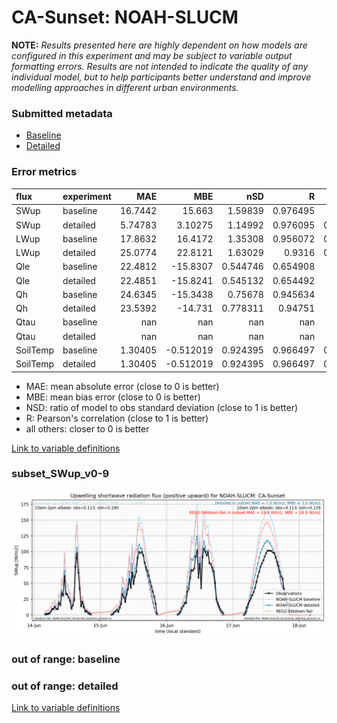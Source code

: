 # CA-Sunset: NOAH-SLUCM

**NOTE:** *Results presented here are highly dependent on how models are configured in this experiment and may be subject to variable output formatting errors. Results are not intended to indicate the quality of any individual model, but to help participants better understand and improve modelling approaches in different urban environments.*

### Submitted metadata

- [Baseline](NOAH-SLUCM_CA-Sunset_baseline_attrs.md)
- [Detailed](NOAH-SLUCM_CA-Sunset_detailed_attrs.md)

### Error metrics

| flux     | experiment   |       MAE |        MBE |        nSD |          R |        5th |      95th |      RMSE |      cRMSE |       AMBE |      1-nSD |         1-R |   nSkewness |   nKurtosis |     Overlap |
|:---------|:-------------|----------:|-----------:|-----------:|-----------:|-----------:|----------:|----------:|-----------:|-----------:|-----------:|------------:|------------:|------------:|------------:|
| SWup     | baseline     |  16.7442  |  15.663    |   1.59839  |   0.976495 |   0.64025  |  49.5929  |  24.2268  |   0.658187 |  15.663    |   0.598391 |   0.0235055 |   0.0179542 |   0.63811   |   0.16908   |
| SWup     | detailed     |   5.74783 |   3.10275  |   1.14992  |   0.976095 |   0.721201 |  11.072   |   8.40851 |   0.278304 |   3.10275  |   0.149921 |   0.0239049 |   0.0236386 |   0.670476  |   0.0931296 |
| LWup     | baseline     |  17.8632  |  16.4172   |   1.35308  |   0.956072 |   0.346191 |  52.4622  |  26.3974  |   0.493497 |  16.4172   |   0.353077 |   0.043928  |   0.239715  |   0.459045  |   0.113823  |
| LWup     | detailed     |  25.0774  |  22.8121   |   1.63029  |   0.9316   |   0.458862 |  91.3526  |  40.1089  |   0.787587 |  22.8121   |   0.630292 |   0.0684004 |   0.598146  |   1.47295   |   0.0979388 |
| Qle      | baseline     |  22.4812  | -15.8307   |   0.544746 |   0.654908 |   6.13092  |  51.3966  |  38.2372  |   0.763696 |  15.8307   |   0.455255 |   0.345092  |   0.179122  |   0.119115  |   0.307612  |
| Qle      | detailed     |  22.4851  | -15.8241   |   0.545132 |   0.654492 |   6.1302   |  51.3663  |  38.2444  |   0.763937 |  15.8241   |   0.454869 |   0.345508  |   0.179869  |   0.117859  |   0.307538  |
| Qh       | baseline     |  24.6345  | -15.3438   |   0.75678  |   0.945634 |   5.98449  |  69.115   |  41.8227  |   0.376087 |  15.3438   |   0.243223 |   0.0543656 |   0.0264547 |   0.174544  |   0.112757  |
| Qh       | detailed     |  23.5392  | -14.731    |   0.778311 |   0.94751  |   4.43712  |  64.1432  |  40.2168  |   0.361737 |  14.731    |   0.221692 |   0.0524904 |   0.0541137 |   0.243902  |   0.105387  |
| Qtau     | baseline     | nan       | nan        | nan        | nan        | nan        | nan       | nan       | nan        | nan        | nan        | nan         | nan         | nan         | nan         |
| Qtau     | detailed     | nan       | nan        | nan        | nan        | nan        | nan       | nan       | nan        | nan        | nan        | nan         | nan         | nan         | nan         |
| SoilTemp | baseline     |   1.30405 |  -0.512019 |   0.924395 |   0.966497 |   0.184082 |   1.55994 |   1.80331 |   0.260106 |   0.512019 |   0.075599 |   0.0335026 |   0.922926  |   0.0823069 |   0.0635502 |
| SoilTemp | detailed     |   1.30405 |  -0.512019 |   0.924395 |   0.966497 |   0.184082 |   1.55994 |   1.80331 |   0.260106 |   0.512019 |   0.075599 |   0.0335026 |   0.922926  |   0.0823069 |   0.0635502 |

 - MAE: mean absolute error (close to 0 is better)
 - MBE: mean bias error (close to 0 is better)
 - NSD: ratio of model to obs standard deviation (close to 1 is better)
 - R: Pearson's correlation (close to 1 is better)
 - all others: closer to 0 is better

[Link to variable definitions](../modelattrs/variable_definitions.md)

### <a name="subset_swup_v0-9"></a>subset_SWup_v0-9
[![NOAH-SLUCM_CA-Sunset_subset_SWup_v0-9.png](NOAH-SLUCM_CA-Sunset_subset_SWup_v0-9.png)](NOAH-SLUCM_CA-Sunset_subset_SWup_v0-9.png)

### out of range: baseline


### out of range: detailed



[Link to variable definitions](../modelattrs/variable_definitions.md)

